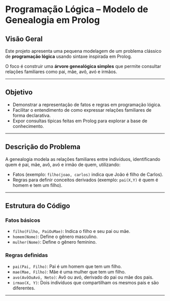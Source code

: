 # Programação Lógica – Modelo de Genealogia em Prolog

## Visão Geral

Este projeto apresenta uma pequena modelagem de um problema clássico de **programação lógica** usando sintaxe inspirada em Prolog.

O foco é construir uma **árvore genealógica simples** que permite consultar relações familiares como pai, mãe, avô, avó e irmãos.

---

## Objetivo

- Demonstrar a representação de fatos e regras em programação lógica.
- Facilitar o entendimento de como expressar relações familiares de forma declarativa.
- Expor consultas típicas feitas em Prolog para explorar a base de conhecimento.

---

## Descrição do Problema

A genealogia modela as relações familiares entre indivíduos, identificando quem é pai, mãe, avô, avó e irmão de quem, utilizando:

- Fatos (exemplo: `filho(joao, carlos)` indica que João é filho de Carlos).
- Regras para definir conceitos derivados (exemplo: `pai(X,Y)` é quem é homem e tem um filho).

---

## Estrutura do Código

### Fatos básicos

- `filho(Filho, PaiOuMae)`: Indica o filho e seu pai ou mãe.
- `homem(Nome)`: Define o gênero masculino.
- `mulher(Nome)`: Define o gênero feminino.

### Regras definidas

- `pai(Pai, Filho)`: Pai é um homem que tem um filho.
- `mae(Mae, Filho)`: Mãe é uma mulher que tem um filho.
- `avo(AvôOuAvó, Neto)`: Avô ou avó, derivado do pai ou mãe dos pais.
- `irmao(X, Y)`: Dois indivíduos que compartilham os mesmos pais e são diferentes.

---